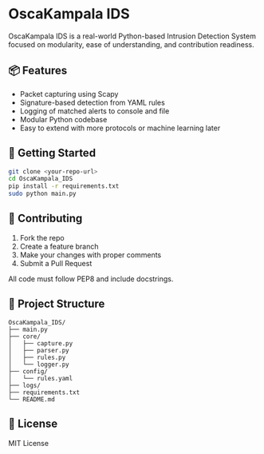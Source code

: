 # OscaKampala IDS

OscaKampala IDS is a real-world Python-based Intrusion Detection System focused on modularity, ease of understanding, and contribution readiness.

## 📦 Features
- Packet capturing using Scapy
- Signature-based detection from YAML rules
- Logging of matched alerts to console and file
- Modular Python codebase
- Easy to extend with more protocols or machine learning later

## 🚀 Getting Started

```bash
git clone <your-repo-url>
cd OscaKampala_IDS
pip install -r requirements.txt
sudo python main.py
```

## 👷 Contributing

1. Fork the repo
2. Create a feature branch
3. Make your changes with proper comments
4. Submit a Pull Request

All code must follow PEP8 and include docstrings.

## 📂 Project Structure

```
OscaKampala_IDS/
├── main.py
├── core/
│   ├── capture.py
│   ├── parser.py
│   ├── rules.py
│   └── logger.py
├── config/
│   └── rules.yaml
├── logs/
├── requirements.txt
└── README.md
```

## 📜 License
MIT License
